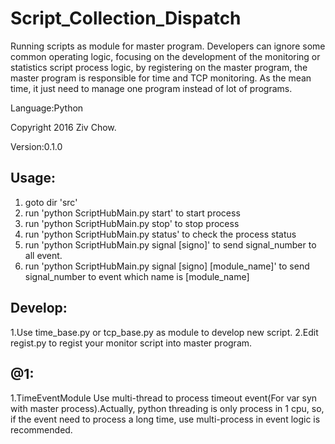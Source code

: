 # Script_Collection_Dispatch
Running scripts as module for master program. Developers can ignore some common operating logic, focusing on the development of the monitoring or statistics script process logic, by registering on the master program, the master program is responsible for time and TCP monitoring. As the mean time, it just need to manage one program instead of lot of programs.

Language:Python

Copyright 2016 Ziv Chow.

Version:0.1.0

Usage:
------
1. goto dir 'src'
2. run 'python ScriptHubMain.py start' to start process
3. run 'python ScriptHubMain.py stop' to stop process
4. run 'python ScriptHubMain.py status' to check the process status
5. run 'python ScriptHubMain.py signal [signo]' to send signal_number to all event.
6. run 'python ScriptHubMain.py signal [signo] [module_name]' to send signal_number to event which name is [module_name]

Develop:
------
1.Use time_base.py or tcp_base.py as module to develop new script.
2.Edit regist.py to regist your monitor script into master program.

@1:
-----
1.TimeEventModule Use multi-thread to process timeout event(For var syn with master process).Actually, python threading is only process in 1 cpu, so, if the event need to process a long time, use multi-process in event logic is recommended.
